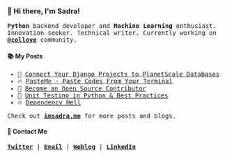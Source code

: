 ### :wave: Hi there, I'm Sadra!

<samp>

__Python__ backend developer and __Machine Learning__ enthusiast. Innovation seeker. Technical writer. Currently working on [__@collove__](https://github.com/collove) community.

</samp>
  
#### :books: My Posts

<samp>

<!-- BLOGPOSTS:START -->
 - 🚀 [Connect Your Django Projects to PlanetScale Databases](https://imsadra.me/connect-your-django-projects-to-planetscale-databases)
 - 🔥 [PasteMe - Paste Codes From Your Terminal](https://imsadra.me/pasteme-paste-codes-from-your-terminal)
 - 💯 [Become an Open Source Contributor](https://imsadra.me/become-an-open-source-contributor)
 - 🚀 [Unit Testing in Python &amp; Best Practices](https://imsadra.me/unit-testing-in-python-and-best-practices)
 - 🔥 [Dependency Hell](https://imsadra.me/dependency-hell)<!-- BLOGPOSTS:END -->

Check out [__imsadra.me__](https://imsadra.me) for more posts and blogs.

</samp>

#### :call_me_hand: Contact Me
<samp>
  
[__Twitter__](https://twitter.com/lnxpylnxpy) | [__Email__](mailto:lnxpylnxpy@gmail.com) | [__Weblog__](https://imsadra.me) | [__LinkedIn__](https://www.linkedin.com/in/ali-reza-yahyapour-18b896164/)
  
</samp>
